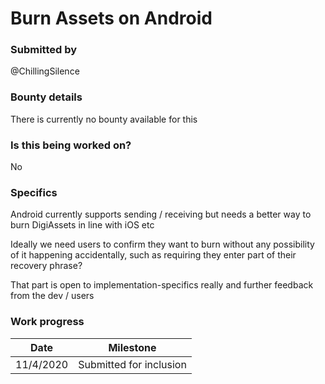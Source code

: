 # Burn Assets on Android

### Submitted by
@ChillingSilence

### Bounty details
There is currently no bounty available for this

### Is this being worked on?
No

### Specifics
Android currently supports sending / receiving but needs a better way to burn DigiAssets in line with iOS etc

Ideally we need users to confirm they want to burn without any possibility of it happening accidentally, such as requiring they enter part of their recovery phrase?

That part is open to implementation-specifics really and further feedback from the dev / users

### Work progress

| Date | Milestone |
| --- | --- |
| 11/4/2020 | Submitted for inclusion |

